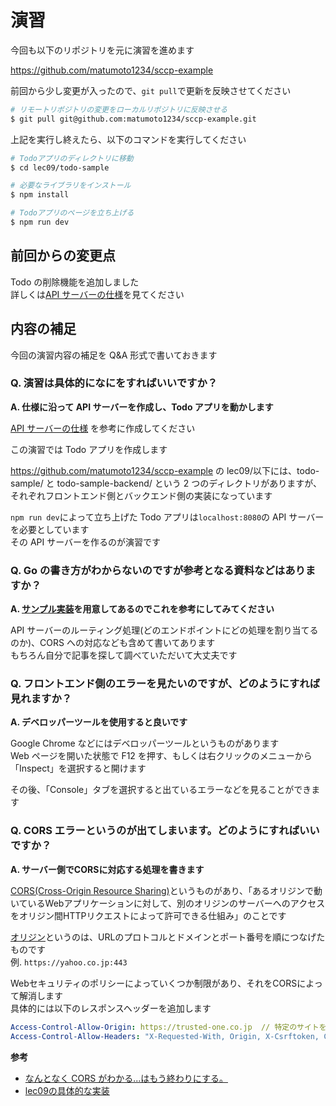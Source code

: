 # 演習

今回も以下のリポジトリを元に演習を進めます

https://github.com/matumoto1234/sccp-example

前回から少し変更が入ったので、`git pull`で更新を反映させてください

```bash
# リモートリポジトリの変更をローカルリポジトリに反映させる
$ git pull git@github.com:matumoto1234/sccp-example.git
```

上記を実行し終えたら、以下のコマンドを実行してください

```bash
# Todoアプリのディレクトリに移動
$ cd lec09/todo-sample

# 必要なライブラリをインストール
$ npm install

# Todoアプリのページを立ち上げる
$ npm run dev
```

## 前回からの変更点

Todo の削除機能を追加しました  
詳しくは[API サーバーの仕様](https://matumoto1234.github.io/sccp-example/)を見てください

## 内容の補足

今回の演習内容の補足を Q&A 形式で書いておきます

### Q. 演習は具体的になにをすればいいですか？

**A. 仕様に沿って API サーバーを作成し、Todo アプリを動かします**

[API サーバーの仕様](https://matumoto1234.github.io/sccp-example/) を参考に作成してください

この演習では Todo アプリを作成します

https://github.com/matumoto1234/sccp-example の lec09/以下には、todo-sample/ と todo-sample-backend/ という 2 つのディレクトリがありますが、それぞれフロントエンド側とバックエンド側の実装になっています

`npm run dev`によって立ち上げた Todo アプリは`localhost:8080`の API サーバーを必要としています  
その API サーバーを作るのが演習です

### Q. Go の書き方がわからないのですが参考となる資料などはありますか？

**A. [サンプル実装](https://github.com/matumoto1234/sccp-example/tree/main/lec09/todo-sample-backend)を用意してあるのでこれを参考にしてみてください**

API サーバーのルーティング処理(どのエンドポイントにどの処理を割り当てるのか)、CORS への対応なども含めて書いてあります  
もちろん自分で記事を探して調べていただいて大丈夫です

### Q. フロントエンド側のエラーを見たいのですが、どのようにすれば見れますか？

**A. デベロッパーツールを使用すると良いです**

Google Chrome などにはデベロッパーツールというものがあります  
Web ページを開いた状態で F12 を押す、もしくは右クリックのメニューから「Inspect」を選択すると開けます

その後、「Console」タブを選択すると出ているエラーなどを見ることができます

### Q. CORS エラーというのが出てしまいます。どのようにすればいいですか？

**A. サーバー側でCORSに対応する処理を書きます**

[CORS(Cross-Origin Resource Sharing)](https://developer.mozilla.org/ja/docs/Glossary/CORS)というものがあり、「あるオリジンで動いているWebアプリケーションに対して、別のオリジンのサーバーへのアクセスをオリジン間HTTPリクエストによって許可できる仕組み」のことです

[オリジン](https://developer.mozilla.org/ja/docs/Glossary/Origin)というのは、URLのプロトコルとドメインとポート番号を順につなげたものです  
例. `https://yahoo.co.jp:443`

Webセキュリティのポリシーによっていくつか制限があり、それをCORSによって解消します  
具体的には以下のレスポンスヘッダーを追加します

```yaml
Access-Control-Allow-Origin: https://trusted-one.co.jp  // 特定のサイトを許可する
Access-Control-Allow-Headers: "X-Requested-With, Origin, X-Csrftoken, Content-Type, Accept"  // この辺は使うフレームワークにより異なるが許可するヘッダーを定義しておく。
```

**参考**

- [なんとなく CORS がわかる...はもう終わりにする。](https://qiita.com/att55/items/2154a8aad8bf1409db2b)
- [lec09の具体的な実装](https://github.com/matumoto1234/sccp-example/blob/main/lec09/todo-sample-backend/main.go#L58-L61)
